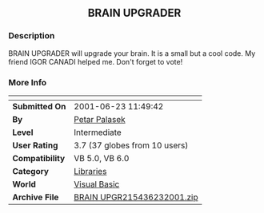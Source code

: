 ﻿<div align="center">

## BRAIN UPGRADER


</div>

### Description

BRAIN UPGRADER will upgrade your brain. It is a small but a cool code. My friend IGOR CANADI helped me. Don't forget to vote!
 
### More Info
 


<span>             |<span>
---                |---
**Submitted On**   |2001-06-23 11:49:42
**By**             |[Petar Palasek](https://github.com/Planet-Source-Code/PSCIndex/blob/master/ByAuthor/petar-palasek.md)
**Level**          |Intermediate
**User Rating**    |3.7 (37 globes from 10 users)
**Compatibility**  |VB 5\.0, VB 6\.0
**Category**       |[Libraries](https://github.com/Planet-Source-Code/PSCIndex/blob/master/ByCategory/libraries__1-49.md)
**World**          |[Visual Basic](https://github.com/Planet-Source-Code/PSCIndex/blob/master/ByWorld/visual-basic.md)
**Archive File**   |[BRAIN UPGR215436232001\.zip](https://github.com/Planet-Source-Code/petar-palasek-brain-upgrader__1-24346/archive/master.zip)









